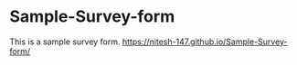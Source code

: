 # Sample-Survey-form
This is a sample survey form.
https://nitesh-147.github.io/Sample-Survey-form/
